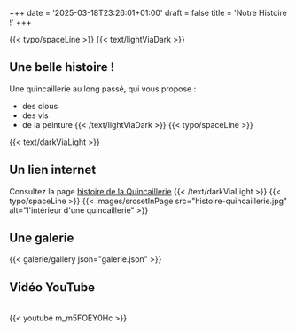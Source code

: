 +++
date = '2025-03-18T23:26:01+01:00'
draft = false
title = 'Notre Histoire !'
+++

{{< typo/spaceLine >}}
{{< text/lightViaDark >}}
## Une belle histoire !
Une quincaillerie au long passé, qui vous propose :
- des clous
- des vis
- de la peinture
{{< /text/lightViaDark >}}
{{< typo/spaceLine >}}

{{< text/darkViaLight >}}
## Un lien internet
Consultez la page [histoire de la Quincaillerie](https://www.federation-quincaillerie.fr/la-profession/histoire-de-la-quincaillerie/)
{{< /text/darkViaLight >}}
{{< typo/spaceLine >}}
{{< images/srcsetInPage src="histoire-quincaillerie.jpg" alt="l'intérieur d'une quincaillerie" >}}

## Une galerie
{{< galerie/gallery json="galerie.json" >}}


## Vidéo YouTube
<br>
<div class="md:w-7/12 mx-auto">
{{< youtube m_m5FOEY0Hc >}}
</div>
